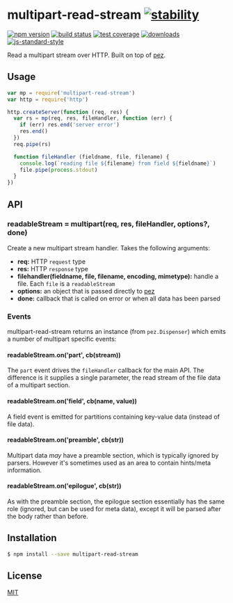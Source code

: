 # multipart-read-stream [![stability][0]][1]
[![npm version][2]][3] [![build status][4]][5] [![test coverage][6]][7]
[![downloads][8]][9] [![js-standard-style][10]][11]

Read a multipart stream over HTTP. Built on top of [pez][pez].

## Usage
```js
var mp = require('multipart-read-stream')
var http = require('http')

http.createServer(function (req, res) {
  var rs = mp(req, res, fileHandler, function (err) {
    if (err) res.end('server error')
    res.end()
  })
  req.pipe(rs)

  function fileHandler (fieldname, file, filename) {
    console.log(`reading file ${filename} from field ${fieldname}`)
    file.pipe(process.stdout)
  }
})
```

## API
### readableStream = multipart(req, res, fileHandler, options?, done)
Create a new multipart stream handler. Takes the following arguments:
- __req:__ HTTP `request` type
- __res:__ HTTP `response` type
- __filehandler(fieldname, file, filename, encoding, mimetype):__ handle a
  file. Each `file` is a `readableStream`
- __options:__ an object that is passed directly to [pez][pez]
- __done:__ callback that is called on error or when all data has been parsed

### Events

multipart-read-stream returns an instance (from `pez.Dispenser`) which
emits a number of multipart specific events:

#### readableStream.on('part', cb(stream))

The `part` event drives the `fileHandler` callback for the main API.
The difference is it supplies a single parameter, the read stream of the
file data of a multipart section.

#### readableStream.on('field', cb(name, value))

A field event is emitted for partitions containing key-value data
(instead of file data).

#### readableStream.on('preamble', cb(str))

Multipart data *may* have a preamble section, which is typically
ignored by parsers. However it's sometimes used as an area to
contain hints/meta information.

#### readableStream.on('epilogue', cb(str))

As with the preamble section, the epilogue section essentially
has the same role (ignored, but can be used for meta data), except
it will be parsed after the body rather than before.

## Installation
```sh
$ npm install --save multipart-read-stream
```

## License
[MIT](https://tldrlegal.com/license/mit-license)

[0]: https://img.shields.io/badge/stability-experimental-orange.svg?style=flat-square
[1]: https://nodejs.org/api/documentation.html#documentation_stability_index
[2]: https://img.shields.io/npm/v/multipart-read-stream.svg?style=flat-square
[3]: https://npmjs.org/package/multipart-read-stream
[4]: https://img.shields.io/travis/yoshuawuyts/multipart-read-stream/master.svg?style=flat-square
[5]: https://travis-ci.org/yoshuawuyts/multipart-read-stream
[6]: https://img.shields.io/codecov/c/github/yoshuawuyts/multipart-read-stream/master.svg?style=flat-square
[7]: https://codecov.io/github/yoshuawuyts/multipart-read-stream
[8]: http://img.shields.io/npm/dm/multipart-read-stream.svg?style=flat-square
[9]: https://npmjs.org/package/multipart-read-stream
[10]: https://img.shields.io/badge/code%20style-standard-brightgreen.svg?style=flat-square
[11]: https://github.com/feross/standard
[pez]: https://github.com/hapijs/pez
